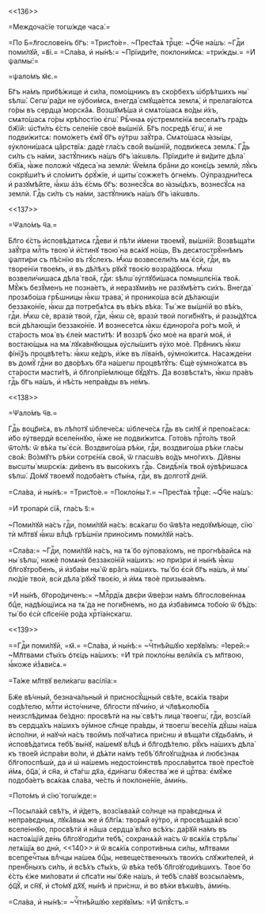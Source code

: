 <<136>>

=Междоча́сїе тогѡ́жде часа̀.=

=По Б=л҃гослове́нъ бг҃ъ: =Трист҃о́е=. ~Прест҃а́ѧ трⷪ҇це: ~Ѻ҆́ч҃е на́шъ: ~Гдⷭ҇и
поми́лꙋй, =в҃і.= =Сла́ва, и҆ ны́нѣ:= ~Прїиди́те, поклони́мсѧ: =три́жды.= =И҆
ѱалмы̀:=

=ѱало́мъ м҃є.=

Бг҃ъ на́мъ прибѣ́жище и҆ си́ла, помо́щникъ въ ско́рбехъ ѡ҆брѣ́тшихъ ны̀ ѕѣлѡ̀.
Сегѡ̀ ра́ди не ᲂу҆бои́мсѧ, внегда̀ смꙋща́етсѧ землѧ̀, и҆ прелага́ютсѧ го́ры въ
сердца̀ морска̑ѧ. Возшꙋмѣ́ша и҆ смѧто́шасѧ во́ды и҆́хъ, смѧто́шасѧ го́ры
крѣ́постїю є҆гѡ̀. Рѣ̑чнаѧ ᲂу҆стремлє́нїѧ веселѧ́тъ гра́дъ бж҃їй: ѡ҆ст҃и́лъ
є҆́сть селе́нїе своѐ вы́шнїй. Бг҃ъ посредѣ̀ є҆гѡ̀, и҆ не подви́житсѧ: помо́жетъ
є҆мꙋ̀ бг҃ъ ᲂу҆́трѡ заꙋ́тра. Смѧто́шасѧ ꙗ҆зы́цы, ᲂу҆клони́шасѧ ца̑рствїѧ: дадѐ
гла́съ сво́й вы́шнїй, подви́жесѧ землѧ̀. Гдⷭ҇ь си́лъ съ на́ми, застꙋ́пникъ на́шъ
бг҃ъ і҆а́кѡвль. Прїиди́те и҆ ви́дите дѣла̀ бж҃їѧ, ꙗ҆̀же положѝ чꙋдеса̀ на землѝ:
Ѿе́млѧ бра̑ни до конє́цъ землѝ, лꙋ́къ сокрꙋши́тъ и҆ сло́митъ ѻ҆рꙋ́жїе, и҆ щиты̀
сожже́тъ ѻ҆гне́мъ. Оу҆праздни́тесѧ и҆ разꙋмѣ́йте, ꙗ҆́кѡ а҆́зъ є҆́смь бг҃ъ:
вознесꙋ́сѧ во ꙗ҆зы́цѣхъ, вознесꙋ́сѧ на землѝ. Гдⷭ҇ь си́лъ съ на́ми, застꙋ́пникъ
на́шъ бг҃ъ і҆а́кѡвль.

<<137>>

=Ѱало́мъ ч҃а.=

Бл҃го є҆́сть и҆сповѣ́датисѧ гдⷭ҇еви и҆ пѣ́ти и҆́мени твоемꙋ̀, вы́шнїй:
Возвѣща́ти заꙋ́тра млⷭ҇ть твою̀ и҆ и҆́стинꙋ твою̀ на всѧ́кꙋ но́щь, Въ
десѧтострꙋ́ннѣмъ ѱалти́ри съ пѣ́снїю въ гꙋ́слехъ. Ꙗ҆́кѡ возвесели́лъ мѧ̀ є҆сѝ,
гдⷭ҇и, въ творе́нїи твое́мъ, и҆ въ дѣ́лѣхъ рꙋкꙋ̀ твоє́ю возра́дꙋюсѧ. Ꙗ҆́кѡ
возвели́чишасѧ дѣла̀ твоѧ̑, гдⷭ҇и: ѕѣлѡ̀ ᲂу҆глꙋби́шасѧ помышлє́нїѧ твоѧ̑. Мꙋ́жъ
безꙋ́менъ не позна́етъ, и҆ неразꙋми́въ не разꙋмѣ́етъ си́хъ. Внегда̀ прозѧбо́ша
грѣ̑шницы ꙗ҆́кѡ трава̀, и҆ пронико́ша всѝ дѣ́лающїи беззако́нїе, ꙗ҆́кѡ да
потребѧ́тсѧ въ вѣ́къ вѣ́ка: Ты́ же вы́шнїй во вѣ́къ, гдⷭ҇и. Ꙗ҆́кѡ сѐ, вразѝ
твоѝ, гдⷭ҇и, ꙗ҆́кѡ сѐ, вразѝ твоѝ поги́бнꙋтъ, и҆ разы́дꙋтсѧ всѝ дѣ́лающїи
беззако́нїе. И҆ вознесе́тсѧ ꙗ҆́кѡ є҆диноро́га ро́гъ мо́й, и҆ ста́рость моѧ̀ въ
є҆ле́и масти́тѣ: И҆ воззрѣ̀ ѻ҆́ко моѐ на врагѝ моѧ̑, и҆ востаю́щыѧ на мѧ̀
лꙋка́внꙋющыѧ ᲂу҆слы́шитъ ᲂу҆́хо моѐ. Првⷣникъ ꙗ҆́кѡ фі́нїѯъ процвѣте́тъ: ꙗ҆́кѡ
ке́дръ, и҆́же въ лїва́нѣ, ᲂу҆мно́житсѧ. Насажде́ни въ домꙋ̀ гдⷭ҇ни во дво́рѣхъ
бг҃а на́шегѡ процвѣтꙋ́тъ: Є҆щѐ ᲂу҆мно́жатсѧ въ ста́рости масти́тѣ, и҆
бл҃гопрїе́млюще бꙋ́дꙋтъ. Да возвѣстѧ́тъ, ꙗ҆́кѡ пра́въ гдⷭ҇ь бг҃ъ на́шъ, и҆
нѣ́сть непра́вды въ не́мъ.

<<138>>

=Ѱало́мъ ч҃в.=

Гдⷭ҇ь воцр҃и́сѧ, въ лѣ́потꙋ ѡ҆блече́сѧ: ѡ҆блече́сѧ гдⷭ҇ь въ си́лꙋ и҆
препоѧ́сасѧ: и҆́бо ᲂу҆твердѝ вселе́ннꙋю, ꙗ҆́же не подви́житсѧ. Гото́въ прⷭ҇то́лъ
тво́й ѿто́лѣ: ѿ вѣ́ка ты̀ є҆сѝ. Воздвиго́ша рѣ́ки, гдⷭ҇и, воздвиго́ша рѣ́ки
гла́сы своѧ̑: Во́змꙋтъ рѣ́ки сотрє́нїѧ своѧ̑, ѿ гласѡ́въ во́дъ мно́гихъ. Ди̑вны
высѡты̀ мѡрскі́ѧ: ди́венъ въ высо́кихъ гдⷭ҇ь. Свидѣ̑нїѧ твоѧ̑ ᲂу҆вѣ́ришасѧ
ѕѣлѡ̀. До́мꙋ твоемꙋ̀ подоба́етъ ст҃ы́нѧ, гдⷭ҇и, въ долготꙋ̀ дні́й.

=Сла́ва, и҆ ны́нѣ:= =Трист҃о́е.= =Покло́ны г҃.= ~Прест҃а́ѧ трⷪ҇це: ~Ѻ҆́ч҃е
на́шъ:

=И҆ тропарѝ сїѧ̑, гла́съ ѕ҃:=

~Поми́лꙋй на́съ гдⷭ҇и, поми́лꙋй на́съ: всѧ́кагѡ бо ѿвѣ́та недоꙋмѣ́юще, сїю̀ тѝ
мл҃твꙋ ꙗ҆́кѡ влⷣцѣ грѣ́шнїи прино́симъ поми́лꙋй на́съ.

=Сла́ва:= ~Гдⷭ҇и, поми́лꙋй на́съ, на тѧ́ бо ᲂу҆пова́хомъ, не прогнѣ́вайсѧ на
ны̀ ѕѣлѡ̀, нижѐ помѧнѝ беззако́нїй на́шихъ: но при́зри и҆ ны́нѣ ꙗ҆́кѡ
бл҃гоꙋтро́бенъ, и҆ и҆зба́ви ны̀ ѿ вра̑гъ на́шихъ. ты́ бо є҆сѝ бг҃ъ на́шъ, и҆ мы̀
лю́дїе твоѝ, всѝ дѣла̀ рꙋкꙋ̀ твоє́ю, и҆ и҆́мѧ твоѐ призыва́емъ.

=И҆ ны́нѣ, бг҃оро́диченъ:= ~Млⷭ҇рдїѧ двє́ри ѿве́рзи на́мъ бл҃гослове́ннаѧ бцⷣе,
надѣ́ющїисѧ на тѧ̀ да не поги́бнемъ, но да и҆зба́вимсѧ тобо́ю ѿ бѣ́дъ: ты́ бо
є҆сѝ сп҃се́нїе ро́да хрⷭ҇тїа́нскагѡ.

<<139>>

==Гдⷭ҇и поми́лꙋй, =м҃.= =Сла́ва, и҆ ны́нѣ:= ~Чⷭ҇тнѣ́йшꙋю херꙋві̑мъ: =І҆ере́й:=
~Мл҃твами ст҃ы́хъ ѻ҆тє́цъ на́шихъ: =И҆ трѝ покло́ны вели̑кїѧ съ мл҃твою, ꙗ҆́коже
и҆з̾ѧви́сѧ.=

=Та́же мл҃твꙋ вели́кагѡ васі́лїа:=

Бж҃е вѣ́чный, безнача́льный и҆ присносꙋ́щный свѣ́те, всѧ́кїѧ тва́ри содѣ́телю,
млⷭ҇ти и҆сто́чниче, бл҃гости пꙋчи́но, и҆ чл҃вѣколю́бїѧ неизслѣ́димаѧ бе́здно:
просвѣтѝ на ны̀ свѣ́тъ лица̀ твоегѡ̀, гдⷭ҇и, возсїѧ́й въ сердца́хъ на́шихъ
ᲂу҆́мное сл҃нце пра́вды, и҆ твоегѡ̀ весе́лїѧ дꙋ́шы на́шѧ и҆спо́лни, и҆ наꙋчѝ
на́съ твои̑мъ поꙋча́тисѧ при́снѡ и҆ вѣща́ти сꙋдьба́мъ, и҆ и҆сповѣ́датисѧ тебѣ̀
вы́нꙋ, на́шемꙋ влⷣцѣ и҆ бл҃годѣ́телю. рꙋ́къ на́шихъ дѣла̀ къ твое́й и҆спра́ви
во́ли, и҆ дѣ́ѧти на́мъ тебѣ̀ бл҃гоꙋгѡ́днаѧ и҆ любє́знаѧ бл҃гопоспѣшѝ, да и҆ ѡ҆
на́шемъ недосто́инствѣ просла́витсѧ твоѐ прест҃о́е и҆́мѧ, ѻ҆ц҃а̀, и҆ сн҃а, и҆
ст҃а́гѡ дх҃а, є҆ди́нагѡ бж҃ества́ же и҆ црⷭ҇тва: є҆мꙋ́же подоба́етъ всѧ́каѧ
сла́ва, че́сть и҆ поклоне́нїе, а҆ми́нь.

=Пото́мъ и҆ сїю̀ тогѡ́жде:=

~Посыла́ѧй свѣ́тъ, и҆ и҆́детъ, возсїѧва́ѧй со́лнце на пра́вєдныѧ и҆
непра́вєдныѧ, лꙋка̑выѧ же и҆ бл҃гі̑ѧ: творѧ́й ᲂу҆́тро, и҆ просвѣща́ѧй всю̀
вселе́ннꙋю, просвѣтѝ и҆ на̑ша сердца̀ влⷣко всѣ́хъ: да́рꙋй на́мъ въ настоѧ́щїй
де́нь бл҃гоꙋгоди́ти тебѣ̀, сохранѧ́ѧй на́съ ѿ всѧ́кїѧ стрѣлы̀ летѧ́щїѧ во днѝ,
<<140>> и҆ ѿ всѧ́кїѧ сопроти́вныѧ си́лы, мл҃твами всепречⷭ҇тыѧ влⷣчцы на́шеѧ
бцⷣы, невеще́ственныхъ твои́хъ слꙋжи́телей, и҆ пренбⷭ҇ныхъ си́лъ, и҆ всѣ́хъ
ст҃ы́хъ, ѿ вѣ́ка тебѣ̀ бл҃гоꙋгоди́вшихъ. Твое́ бо є҆́сть є҆́же ми́ловати и҆
сп҃са́ти ны̀ бж҃е на́шъ, и҆ тебѣ̀ сла́вꙋ возсыла́емъ, ѻ҆ц҃ꙋ̀, и сн҃ꙋ, и҆ ст҃о́мꙋ
дх҃ꙋ, ны́нѣ и҆ при́снѡ, и҆ во вѣ́ки вѣкѡ́въ, а҆ми́нь.

=Сла́ва, и҆ ны́нѣ:= ~Чⷭ҇тнѣ́йшꙋю херꙋві̑мъ: =И҆ ѿпꙋ́стъ.=

